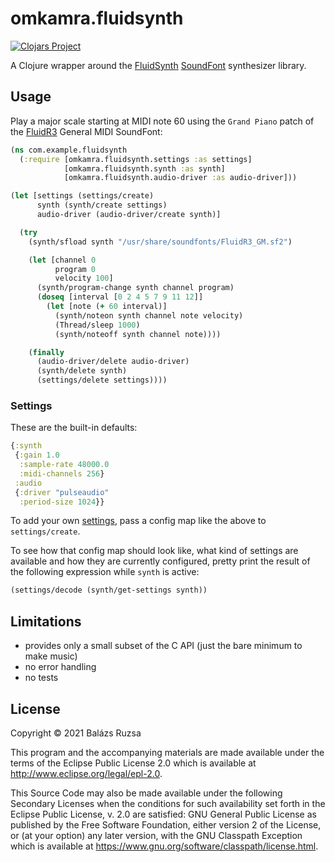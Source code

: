 # omkamra.fluidsynth

[![Clojars Project](https://img.shields.io/clojars/v/com.github.omkamra/fluidsynth.svg)](https://clojars.org/com.github.omkamra/fluidsynth)

A Clojure wrapper around the [FluidSynth](https://www.fluidsynth.org/)
[SoundFont](https://github.com/FluidSynth/fluidsynth/wiki/SoundFont)
synthesizer library.

## Usage

Play a major scale starting at MIDI note 60 using the `Grand Piano`
patch of the
[FluidR3](https://packages.debian.org/sid/fluid-soundfont-gm) General
MIDI SoundFont:

```clojure
(ns com.example.fluidsynth
  (:require [omkamra.fluidsynth.settings :as settings]
            [omkamra.fluidsynth.synth :as synth]
            [omkamra.fluidsynth.audio-driver :as audio-driver]))

(let [settings (settings/create)
      synth (synth/create settings)
      audio-driver (audio-driver/create synth)]

  (try
    (synth/sfload synth "/usr/share/soundfonts/FluidR3_GM.sf2")

    (let [channel 0
          program 0
          velocity 100]
      (synth/program-change synth channel program)
      (doseq [interval [0 2 4 5 7 9 11 12]]
        (let [note (+ 60 interval)]
          (synth/noteon synth channel note velocity)
          (Thread/sleep 1000)
          (synth/noteoff synth channel note))))

    (finally
      (audio-driver/delete audio-driver)
      (synth/delete synth)
      (settings/delete settings))))
```

### Settings

These are the built-in defaults:

```clojure
{:synth
 {:gain 1.0
  :sample-rate 48000.0
  :midi-channels 256}
 :audio
 {:driver "pulseaudio"
  :period-size 1024}}
```

To add your own
[settings](https://www.fluidsynth.org/api/fluidsettings.html), pass a
config map like the above to `settings/create`.

To see how that config map should look like, what kind of settings are
available and how they are currently configured, pretty print the
result of the following expression while `synth` is active:

```clojure
(settings/decode (synth/get-settings synth))
```

## Limitations

- provides only a small subset of the C API (just the bare minimum to make music)
- no error handling
- no tests

## License

Copyright © 2021 Balázs Ruzsa

This program and the accompanying materials are made available under the
terms of the Eclipse Public License 2.0 which is available at
http://www.eclipse.org/legal/epl-2.0.

This Source Code may also be made available under the following Secondary
Licenses when the conditions for such availability set forth in the Eclipse
Public License, v. 2.0 are satisfied: GNU General Public License as published by
the Free Software Foundation, either version 2 of the License, or (at your
option) any later version, with the GNU Classpath Exception which is available
at https://www.gnu.org/software/classpath/license.html.
